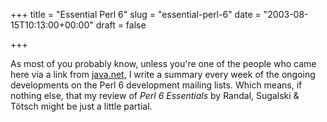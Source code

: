+++
title = "Essential Perl 6"
slug = "essential-perl-6"
date = "2003-08-15T10:13:00+00:00"
draft = false

+++

As most of you probably know, unless you're one of the people who came here via a link from [java.net,](http://weblogs.java.net/pub/wlg/353) I write a summary every week of the ongoing developments on the Perl 6 development mailing lists. Which means, if nothing else, that my review of <cite asin="0596004990">Perl 6 Essentials</cite> by Randal, Sugalski & T&ouml;tsch might be just a little partial.
